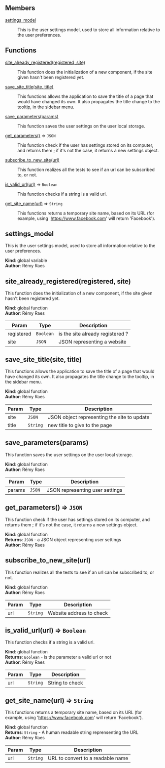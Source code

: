 ## Members

<dl>
<dt><a href="#settings_model">settings_model</a></dt>
<dd><p>This is the user settings model, used to store all information
relative to the user preferences.</p>
</dd>
</dl>

## Functions

<dl>
<dt><a href="#site_already_registered">site_already_registered(registered, site)</a></dt>
<dd><p>This function does the initialization of a new component, if the site given
hasn&#39;t been registered yet.</p>
</dd>
<dt><a href="#save_site_title">save_site_title(site, title)</a></dt>
<dd><p>This functions allows the application to save the title of
a page that would have changed its own.
It also propagates the title change to the tooltip, in the
sidebar menu.</p>
</dd>
<dt><a href="#save_parameters">save_parameters(params)</a></dt>
<dd><p>This function saves the user settings on the user local
storage.</p>
</dd>
<dt><a href="#get_parameters">get_parameters()</a> ⇒ <code>JSON</code></dt>
<dd><p>This function check if the user has settings stored on
its computer, and returns them ; if it&#39;s not the case,
it returns a new settings object.</p>
</dd>
<dt><a href="#subscribe_to_new_site">subscribe_to_new_site(url)</a></dt>
<dd><p>This function realizes all the tests to see if an url can be
subscribed to, or not.</p>
</dd>
<dt><a href="#is_valid_url">is_valid_url(url)</a> ⇒ <code>Boolean</code></dt>
<dd><p>This function checks if a string is a valid url.</p>
</dd>
<dt><a href="#get_site_name">get_site_name(url)</a> ⇒ <code>String</code></dt>
<dd><p>This functions returns a temporary site name, based on its URL
(for example, using &#39;<a href="https://www.facebook.com">https://www.facebook.com</a>&#39; will return
&#39;Facebook&#39;).</p>
</dd>
</dl>

<a name="settings_model"></a>

## settings_model
This is the user settings model, used to store all information
relative to the user preferences.

**Kind**: global variable  
**Author**: Rémy Raes  
<a name="site_already_registered"></a>

## site_already_registered(registered, site)
This function does the initialization of a new component, if the site given
hasn't been registered yet.

**Kind**: global function  
**Author**: Rémy Raes  

| Param | Type | Description |
| --- | --- | --- |
| registered | <code>Boolean</code> | is the site already registered ? |
| site | <code>JSON</code> | JSON representing a website |

<a name="save_site_title"></a>

## save_site_title(site, title)
This functions allows the application to save the title of
a page that would have changed its own.
It also propagates the title change to the tooltip, in the
sidebar menu.

**Kind**: global function  
**Author**: Rémy Raes  

| Param | Type | Description |
| --- | --- | --- |
| site | <code>JSON</code> | JSON object representing the site to update |
| title | <code>String</code> | new title to give to the page |

<a name="save_parameters"></a>

## save_parameters(params)
This function saves the user settings on the user local
storage.

**Kind**: global function  
**Author**: Rémy Raes  

| Param | Type | Description |
| --- | --- | --- |
| params | <code>JSON</code> | JSON representing user settings |

<a name="get_parameters"></a>

## get_parameters() ⇒ <code>JSON</code>
This function check if the user has settings stored on
its computer, and returns them ; if it's not the case,
it returns a new settings object.

**Kind**: global function  
**Returns**: <code>JSON</code> - a JSON object representing user settings  
**Author**: Rémy Raes  
<a name="subscribe_to_new_site"></a>

## subscribe_to_new_site(url)
This function realizes all the tests to see if an url can be
subscribed to, or not.

**Kind**: global function  
**Author**: Rémy Raes  

| Param | Type | Description |
| --- | --- | --- |
| url | <code>String</code> | Website address to check |

<a name="is_valid_url"></a>

## is_valid_url(url) ⇒ <code>Boolean</code>
This function checks if a string is a valid url.

**Kind**: global function  
**Returns**: <code>Boolean</code> - is the parameter a valid url or not  
**Author**: Rémy Raes  

| Param | Type | Description |
| --- | --- | --- |
| url | <code>String</code> | String to check |

<a name="get_site_name"></a>

## get_site_name(url) ⇒ <code>String</code>
This functions returns a temporary site name, based on its URL
(for example, using 'https://www.facebook.com' will return
'Facebook').

**Kind**: global function  
**Returns**: <code>String</code> - A human readable string reprensenting the URL  
**Author**: Rémy Raes  

| Param | Type | Description |
| --- | --- | --- |
| url | <code>String</code> | URL to convert to a readable name |

